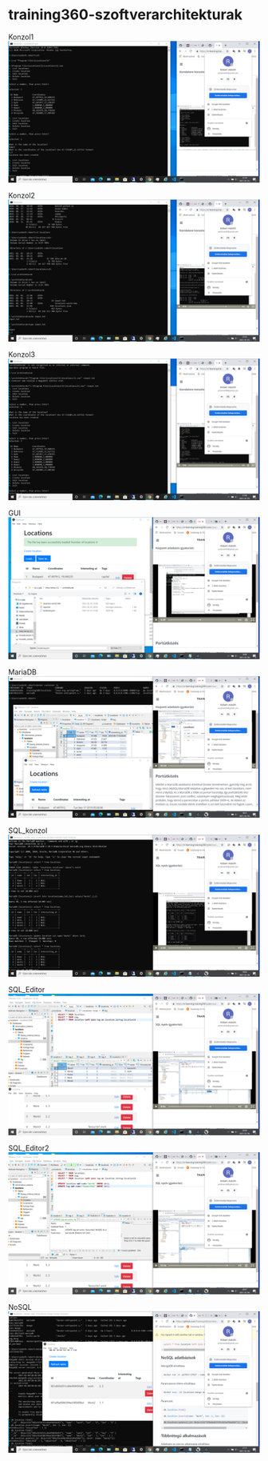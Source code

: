 # training360-szoftverarchitekturak

Konzol1
![](https://github.com/Robi44/training360-szoftverarchitekturak/blob/main/konzol1.png)

Konzol2
![](https://github.com/Robi44/training360-szoftverarchitekturak/blob/main/konzol2.png)

Konzol3
![](https://github.com/Robi44/training360-szoftverarchitekturak/blob/main/konzol3.png)

GUI
![](https://github.com/Robi44/training360-szoftverarchitekturak/blob/main/GUI.png)

MariaDB
![](https://github.com/Robi44/training360-szoftverarchitekturak/blob/main/MariaDB.png)

SQL_konzol
![](https://github.com/Robi44/training360-szoftverarchitekturak/blob/main/SQL_konzol.png)

SQL_Editor
![](https://github.com/Robi44/training360-szoftverarchitekturak/blob/main/SQL_Editor1.png)

SQL_Editor2
![](https://github.com/Robi44/training360-szoftverarchitekturak/blob/main/SQL_Editor2.png)

NoSQL
![](https://github.com/Robi44/training360-szoftverarchitekturak/blob/main/NoSQL.png)
